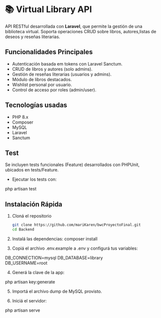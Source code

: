 # 📚 Virtual Library API

API RESTful desarrollada con **Laravel**, que permite la gestión de una biblioteca virtual. Soporta operaciones CRUD sobre libros, autores,listas de deseos y reseñas literarias.

## Funcionalidades Principales

- Autenticación basada em tokens con Laravel Sanctum.
- CRUD de libros y autores (solo admins).
- Gestión de reseñas literarias (usuarios y admins).
- Módulo de libros destacados.
- Wishlist personal por usuario.
- Control de acceso por roles (admin/user).

## Tecnologías usadas

- PHP 8.x  
- Composer  
- MySQL   
- Laravel 
- Sanctum 

## Test

Se incluyen tests funcionales (Feature) desarrollados con PHPUnit, ubicados en tests/Feature.
- Ejecutar los tests con:

php artisan test

##  Instalación Rápida

1. Cloná el repositorio 

   ```bash
   git clone https://github.com/mariKaren/bwcProyectoFinal.git
   cd Backend
   
2. Instalá las dependencias:
composer install

3. Copiá el archivo .env.example a .env y configurá tus variables:

DB_CONNECTION=mysql
DB_DATABASE=library  
DB_USERNAME=root

4. Generá la clave de la app:

php artisan key:generate

5. Importá el archivo dump de MySQL provisto.

6. Iniciá el servidor:

php artisan serve

